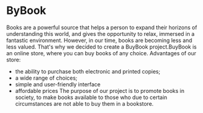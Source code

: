 # ByBook
Books are a powerful source that helps a person to expand their horizons of understanding this world, and gives the opportunity to relax, immersed in a fantastic environment. However, in our time, books are becoming less and less valued. That's why we decided to create a BuyBook project.BuyBook is an online store, where you can buy books of any choice. 
Advantages of our store: 
- the ability to purchase both electronic and printed copies;
- a wide range of choices;
- simple and user-friendly interface
- affordable prices
The purpose of our project is to promote books in society, to make books available to those who due to certain circumstances are not able to buy them in a bookstore.
